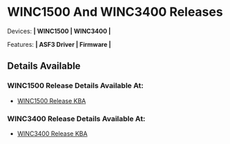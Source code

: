 # WINC1500 And WINC3400 Releases
Devices: **| WINC1500 | WINC3400 |**

Features: **| ASF3 Driver | Firmware |**

## Details Available

### WINC1500 Release Details Available At:
- [WINC1500 Release KBA](https://microchipsupport.force.com/s/article/How-to-update-the-firmware-of-WINC1500-module)

### WINC3400 Release Details Available At:
- [WINC3400 Release KBA](https://microchip.my.site.com/s/article/How-to-update-the-firmware-of-WINC3400-module)

